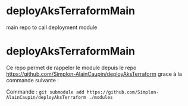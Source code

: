 # deployAksTerraformMain
main repo to call deployment module

# deployAksTerraformMain

Ce repo permet de rappeler le module depuis le repo https://github.com/Simplon-AlainCaupin/deployAksTerraform
grace à la commande suivante :

 Commande :
 ```git submodule add https://github.com/Simplon-AlainCaupin/deployAksTerraform ./modules```
